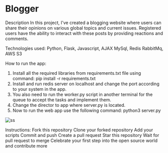 # Blogger

Description
In this project, I've created a blogging website where users can share their opinions on various global topics and current issues. Registered users have the ability to interact with these posts by providing reactions and comments.

Technologies used:
Python, Flask, Javascript, AJAX
MySql, Redis
RabbitMq, AWS S3

How to run the app:

1. Install all the required libraries from requirements.txt file using command: pip install -r requirements.txt
2. Install and run redis server on localhost and change the port according to your system in the app.
3. You also need to run the worker.py script in another terminal for the queue to accept the tasks and implement them.
4. Change the director to app where server.py is located.
5. Now to run the web app use the following command: python3 server.py

![ss](https://github.com/siddharth2608/Blogger/assets/68100876/eb3f46ce-6874-45db-a891-82e8f1cd4641)


Instructions:
Fork this repository
Clone your forked repository
Add your scripts
Commit and push
Create a pull request
Star this repository
Wait for pull request to merge
Celebrate your first step into the open source world and contribute more

